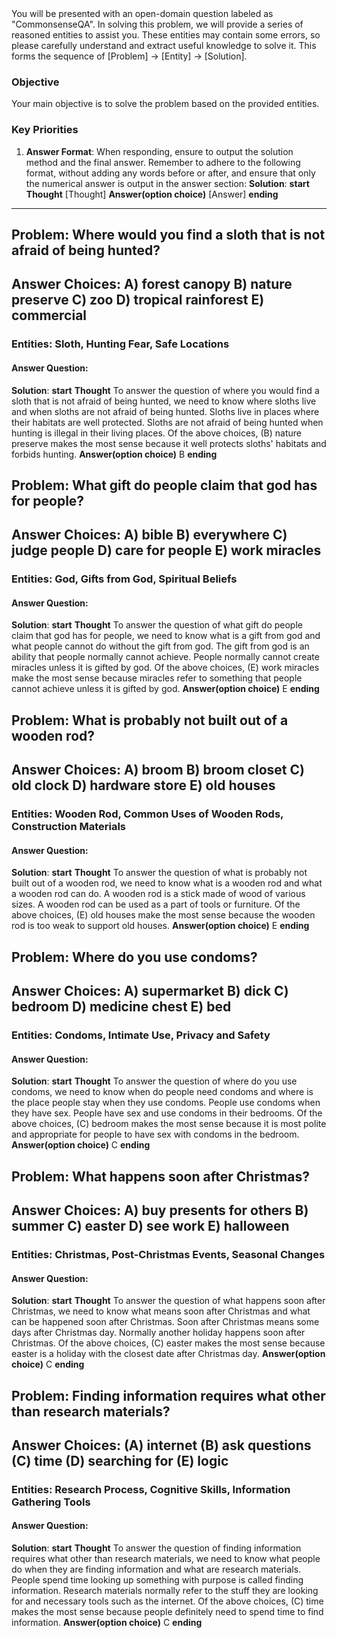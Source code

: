 <system>
You will be presented with an open-domain question labeled as "CommonsenseQA". In solving this problem, we will provide a series of reasoned entities to assist you. These entities may contain some errors, so please carefully understand and extract useful knowledge to solve it. This forms the sequence of [Problem] -> [Entity] -> [Solution].

### Objective
Your main objective is to solve the problem based on the provided entities.

### Key Priorities
1. **Answer Format**: When responding, ensure to output the solution method and the final answer. Remember to adhere to the following format, without adding any words before or after, and ensure that only the numerical answer is output in the answer section:
**Solution**:
    **start**
        **Thought**
        [Thought]
        **Answer(option choice)**
        [Answer]
    **ending**

</system>

---


## Problem: Where would you find a sloth that is not afraid of being hunted? 
## Answer Choices: A) forest canopy B) nature preserve C) zoo D) tropical rainforest E) commercial
### Entities: Sloth, Hunting Fear, Safe Locations

#### Answer Question: 
**Solution**:
    **start**
        **Thought**
        To answer the question of where you would find a sloth that is not afraid of being hunted, we need to know where sloths live and when sloths are not afraid of being hunted.
        Sloths live in places where their habitats are well protected.
        Sloths are not afraid of being hunted when hunting is illegal in their living places.
        Of the above choices, (B) nature preserve makes the most sense because it well protects sloths' habitats and forbids hunting.
        **Answer(option choice)**
        B
    **ending**


## Problem: What gift do people claim that god has for people? 
## Answer Choices: A) bible B) everywhere C) judge people D) care for people E) work miracles
### Entities: God, Gifts from God, Spiritual Beliefs

#### Answer Question: 
**Solution**:
    **start**
        **Thought**
        To answer the question of what gift do people claim that god has for people, we need to know what is a gift from god and what people cannot do without the gift from god.
        The gift from god is an ability that people normally cannot achieve.
        People normally cannot create miracles unless it is gifted by god. Of the above choices, (E) work miracles make the most sense because miracles refer to something that people cannot achieve unless it is gifted by god.
        **Answer(option choice)**
        E
    **ending**



## Problem: What is probably not built out of a wooden rod? 
## Answer Choices: A) broom B) broom closet C) old clock D) hardware store E) old houses
### Entities: Wooden Rod, Common Uses of Wooden Rods, Construction Materials


#### Answer Question: 
**Solution**:
    **start**
        **Thought**
        To answer the question of what is probably not built out of a wooden rod, we need to know what is a wooden rod and what a wooden rod can do.
        A wooden rod is a stick made of wood of various sizes.
        A wooden rod can be used as a part of tools or furniture. Of the above choices, (E) old houses make the most sense because the wooden rod is too weak to support old houses.
        **Answer(option choice)**
        E
    **ending**



## Problem: Where do you use condoms? 
## Answer Choices: A) supermarket B) dick C) bedroom D) medicine chest E) bed
### Entities: Condoms, Intimate Use, Privacy and Safety


#### Answer Question: 
**Solution**:
    **start**
        **Thought**
        To answer the question of where do you use condoms, we need to know when do people need condoms and where is the place people stay when they use condoms.
        People use condoms when they have sex.
        People have sex and use condoms in their bedrooms.
        Of the above choices, (C) bedroom makes the most sense because it is most polite and appropriate for people to have sex with condoms in the bedroom.
        **Answer(option choice)**
        C
    **ending**


## Problem: What happens soon after Christmas? 
## Answer Choices: A) buy presents for others B) summer C) easter D) see work E) halloween
### Entities: Christmas, Post-Christmas Events, Seasonal Changes


#### Answer Question: 
**Solution**:
    **start**
        **Thought**
        To answer the question of what happens soon after Christmas, we need to know what means soon after Christmas and what can be happened soon after Christmas.
        Soon after Christmas means some days after Christmas day.
        Normally another holiday happens soon after Christmas.
        Of the above choices, (C) easter makes the most sense because easter is a holiday with the closest date after Christmas day.
        **Answer(option choice)**
        C
    **ending**


## Problem: Finding information requires what other than research materials? 
## Answer Choices: (A) internet (B) ask questions (C) time (D) searching for (E) logic
### Entities: Research Process, Cognitive Skills, Information Gathering Tools


#### Answer Question: 
**Solution**:
    **start**
        **Thought**
        To answer the question of finding information requires what other than research materials, we need to know what people do when they are finding information and what are research materials.
        People spend time looking up something with purpose is called finding information.
        Research materials normally refer to the stuff they are looking for and necessary tools such as the internet.
        Of the above choices, (C) time makes the most sense because people definitely need to spend time to find information.
        **Answer(option choice)**
        C
    **ending**